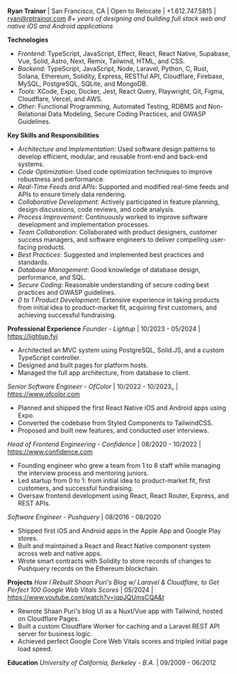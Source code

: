 **Ryan Trainor** | San Francisco, CA | Open to Relocate | +1.612.747.5815 | ryan@rptrainor.com
_8+ years of designing and building full stack web and native iOS and Android applications_

**Technologies**

- _Frontend_: TypeScript, JavaScript, Effect, React, React Native, Supabase, Vue, Solid, Astro, Next, Remix, Tailwind, HTML, and CSS.
- _Backend_: TypeScript, JavaScript, Node, Laravel, Python, C, Rust, Solana, Ethereum, Solidity, Express, RESTful API, Cloudflare, Firebase, MySQL, PostgreSQL, SQLite, and MongoDB.
- _Tools_: XCode, Expo, Docker, Jest, React Query, Playwright, Git, Figma, Cloudflare, Vercel, and AWS.
- _Other_: Functional Programming, Automated Testing, RDBMS and Non-Relational Data Modeling, Secure Coding Practices, and OWASP Guidelines.

**Key Skills and Responsibilities**

- _Architecture and Implementation_: Used software design patterns to develop efficient, modular, and reusable front-end and back-end systems.
- _Code Optimization_: Used code optimization techniques to improve robustness and performance.
- _Real-Time Feeds and APIs_: Supported and modified real-time feeds and APIs to ensure timely data rendering.
- _Collaborative Development_: Actively participated in feature planning, design discussions, code reviews, and code analysis.
- _Process Improvement_: Continuously worked to improve software development and implementation processes.
- _Team Collaboration_: Collaborated with product designers, customer success managers, and software engineers to deliver compelling user-facing products.
- _Best Practices_: Suggested and implemented best practices and standards.
- _Database Management_: Good knowledge of database design, performance, and SQL.
- _Secure Coding_: Reasonable understanding of secure coding best practices and OWASP guidelines.
- _0 to 1 Product Development_: Extensive experience in taking products from initial idea to product-market fit, acquiring first customers, and achieving successful fundraising.

**Professional Experience**
_Founder - Lightup_ | 10/2023 - 05/2024 | https://lightup.fyi

- Architected an MVC system using PostgreSQL, Solid.JS, and a custom TypeScript controller.
- Designed and built pages for platform hosts.
- Managed the full app architecture, from database to client.

_Senior Software Engineer - OfColor_ | 10/2022 - 10/2023\_ | https://www.ofcolor.com

- Planned and shipped the first React Native iOS and Android apps using Expo.
- Converted the codebase from Styled Components to TailwindCSS.
- Proposed and built new features, and conducted user interviews.

_Head of Frontend Engineering - Confidence_ | 08/2020 - 10/2022 | https://www.confidence.com

- Founding engineer who grew a team from 1 to 8 staff while managing the interview process and mentoring juniors.
- Led startup from 0 to 1: from initial idea to product-market fit, first customers, and successful fundraising.
- Oversaw frontend development using React, React Router, Express, and REST APIs.

_Software Engineer - Pushquery_ | 08/2016 - 08/2020

- Shipped first iOS and Android apps in the Apple App and Google Play stores.
- Built and maintained a React and React Native component system across web and native apps.
- Wrote smart contracts with Solidity to store records of changes to Pushquery records on the Ethereum blockchain.

**Projects**
_How I Rebuilt Shaan Puri's Blog w/ Laravel & Cloudflare, to Get Perfect 100 Google Web Vitals Scores_ | 05/2024 | https://www.youtube.com/watch?v=jqpJQUmsCQA&t

- Rewrote Shaan Puri's blog UI as a Nuxt/Vue app with Tailwind, hosted on Cloudflare Pages.
- Built a custom Cloudflare Worker for caching and a Laravel REST API server for business logic.
- Achieved perfect Google Core Web Vitals scores and tripled initial page load speed.

**Education**
_University of California, Berkeley - B.A._ | 09/2009 - 06/2012
